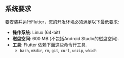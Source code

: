 ## 系统要求

要安装并运行Flutter，您的开发环境必须满足以下最低要求:

* **操作系统**: Linux (64-bit)
* **磁盘空间**: 600 MB (不包括Android Studio的磁盘空间).
* **工具**: Flutter 依赖下面这些命令行工具.
  * `bash`, `mkdir`, `rm`, `git`, `curl`, `unzip`, `which`
